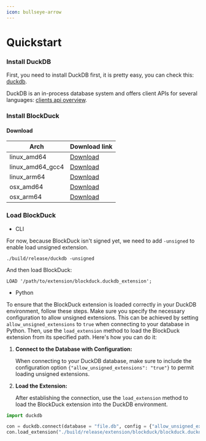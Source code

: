 ```yaml
---
icon: bullseye-arrow
---
```


# Quickstart

### Install DuckDB

First, you need to install DuckDB first, it is pretty easy, you can check this: [duckdb](https://duckdb.org/docs/installation/?version=stable\&environment=cli\&platform=macos\&download_method=package_manager).

DuckDB is an in-process database system and offers client APIs for several languages: [clients api overview](https://duckdb.org/docs/api/overview).



### Install BlockDuck

#### Download

| Arch               | Download link                                                                                  |
| ------------------ | ---------------------------------------------------------------------------------------------- |
| linux\_amd64       | [Download](https://github.com/luohaha/BlockDuck/actions/runs/12850432645/artifacts/2452167290) |
| linux\_amd64\_gcc4 | [Download](https://github.com/luohaha/BlockDuck/actions/runs/12850432645/artifacts/2452170472) |
| linux\_arm64       | [Download](https://github.com/luohaha/BlockDuck/actions/runs/12850432645/artifacts/2452145936) |
| osx\_amd64         | [Download](https://github.com/luohaha/BlockDuck/actions/runs/12850432645/artifacts/2452142020) |
| osx\_arm64         | [Download](https://github.com/luohaha/BlockDuck/actions/runs/12850432645/artifacts/2452138398) |



### Load BlockDuck

* CLI

For now, because BlockDuck isn't signed yet, we need to add `-unsigned` to enable load unsigned extension.

```
./build/release/duckdb -unsigned
```

And then load BlockDuck:

```
LOAD '/path/to/extension/blockduck.duckdb_extension';
```

* Python

To ensure that the BlockDuck extension is loaded correctly in your DuckDB environment, follow these steps. Make sure you specify the necessary configuration to allow unsigned extensions. This can be achieved by setting `allow_unsigned_extensions` to `true` when connecting to your database in Python. Then, use the `load_extension` method to load the BlockDuck extension from its specified path. Here's how you can do it:

1.  **Connect to the Database with Configuration:**

    When connecting to your DuckDB database, make sure to include the configuration option `{"allow_unsigned_extensions": "true"}` to permit loading unsigned extensions.
2.  **Load the Extension:**

    After establishing the connection, use the `load_extension` method to load the BlockDuck extension into the DuckDB environment.

```python
import duckdb

con = duckdb.connect(database = "file.db", config = {"allow_unsigned_extensions": "true"})
con.load_extension("./build/release/extension/blockduck/blockduck.duckdb_extension")
```

